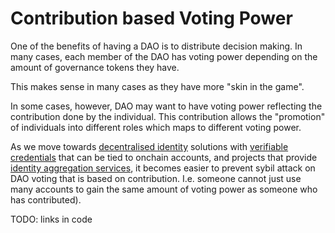 # Contribution based Voting Power

One of the benefits of having a DAO is to distribute decision making.
In many cases, each member of the DAO has voting power depending on the
amount of governance tokens they have.

This makes sense in many cases as they have more "skin in the game".

In some cases, however,
DAO may want to have voting power reflecting the contribution done by the individual.
This contribution allows the "promotion" of individuals into different roles which maps to different
voting power.

As we move towards [decentralised identity] solutions with [verifiable credentials] that can be tied to
onchain accounts,
and projects that provide [identity aggregation services],
it becomes easier to prevent sybil attack on DAO voting that is based on contribution. I.e. someone
cannot just use many accounts to gain the same amount of voting power as someone who has contributed).

TODO: links in code

[identity aggregation services]: https://litentry.com/
[verifiable credentials]: https://www.w3.org/TR/vc-data-model/
[decentralised identity]: https://www.w3.org/TR/did-core/
